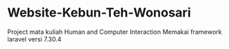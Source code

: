 # Website-Kebun-Teh-Wonosari
Project mata kuliah Human and Computer Interaction
Memakai framework laravel versi 7.30.4

